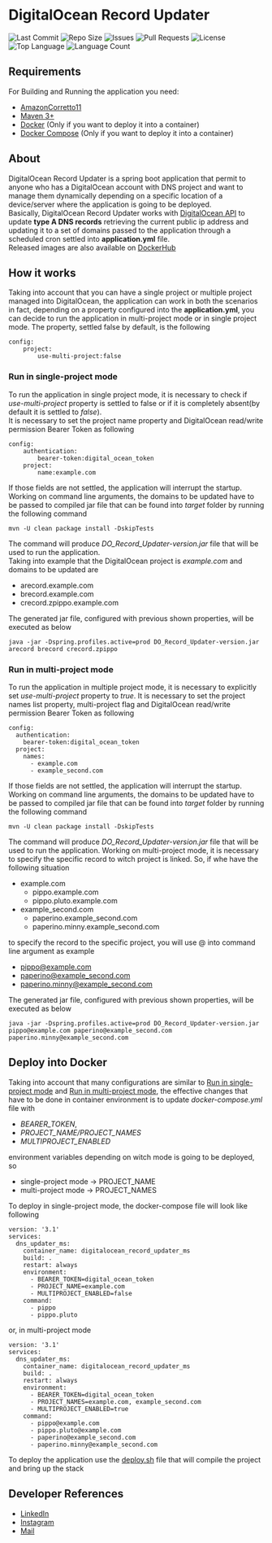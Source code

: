 # DigitalOcean Record Updater

![Last Commit](https://img.shields.io/github/last-commit/pingmyheart/Kubernetes-Fast-Environment-Switcher)
![Repo Size](https://img.shields.io/github/repo-size/pingmyheart/Kubernetes-Fast-Environment-Switcher)
![Issues](https://img.shields.io/github/issues/pingmyheart/Kubernetes-Fast-Environment-Switcher)
![Pull Requests](https://img.shields.io/github/issues-pr/pingmyheart/Kubernetes-Fast-Environment-Switcher)
![License](https://img.shields.io/github/license/pingmyheart/Kubernetes-Fast-Environment-Switcher)
![Top Language](https://img.shields.io/github/languages/top/pingmyheart/Kubernetes-Fast-Environment-Switcher)
![Language Count](https://img.shields.io/github/languages/count/pingmyheart/Kubernetes-Fast-Environment-Switcher)


## Requirements

For Building and Running the application you need:

* [AmazonCorretto11](https://docs.aws.amazon.com/corretto/latest/corretto-11-ug/downloads-list.html)
* [Maven 3+](https://archive.apache.org/dist/maven/maven-3/)
* [Docker](https://docs.docker.com/get-docker/) (Only if you want to deploy it into a container)
* [Docker Compose](https://docs.docker.com/compose/install/) (Only if you want to deploy it into a container)

## About

DigitalOcean Record Updater is a spring boot application that permit to anyone who has a DigitalOcean account with DNS
project and want to manage them dynamically depending on a specific location of a device/server where the application is
going to be deployed.  
Basically, DigitalOcean Record Updater works
with [DigitalOcean API](https://docs.digitalocean.com/reference/api/api-reference/)
to update **type A DNS records** retrieving the current public ip address and updating it to a set of domains passed to
the application through a scheduled cron settled into **application.yml** file.  
Released images are also available on [DockerHub](https://hub.docker.com/r/pingmyheart/digitalocean_record_updater) 

## How it works

Taking into account that you can have a single project or multiple project managed into DigitalOcean, the application
can work in both the scenarios in fact, depending on a property configured into the **application.yml**, you can decide
to run the application in multi-project mode or in single project mode. The property, settled false by default, is the
following

```properties
config:
    project:
        use-multi-project:false
```

### Run in single-project mode

To run the application in single project mode, it is necessary to check if *use-multi-project* property is settled to
false or if it is completely absent(by default it is settled to *false*).  
It is necessary to set the project name property and DigitalOcean read/write permission Bearer Token as following

```properties
config:
    authentication:
        bearer-token:digital_ocean_token
    project:
        name:example.com
```

If those fields are not settled, the application will interrupt the startup.  
Working on command line arguments, the domains to be updated have to be passed to compiled jar file that can be found
into
*target* folder by running the following command

```shell
mvn -U clean package install -DskipTests
```

The command will produce *DO_Record_Updater-version.jar* file that will be used to run the application.  
Taking into example that the DigitalOcean project is *example.com* and domains to be updated are

* arecord.example.com
* brecord.example.com
* crecord.zpippo.example.com

The generated jar file, configured with previous shown properties, will be executed as below

```shell
java -jar -Dspring.profiles.active=prod DO_Record_Updater-version.jar arecord brecord crecord.zpippo
```

### Run in multi-project mode

To run the application in multiple project mode, it is necessary to explicitly set *use-multi-project* property to 
*true*. It is necessary to set the project names list property, multi-project flag and DigitalOcean read/write permission
Bearer Token as following

```properties
config:
  authentication:
    bearer-token:digital_ocean_token
  project:
    names:
      - example.com
      - example_second.com
```

If those fields are not settled, the application will interrupt the startup.  
Working on command line arguments, the domains to be updated have to be passed to compiled jar file that can be found
into
*target* folder by running the following command

```shell
mvn -U clean package install -DskipTests
```

The command will produce *DO_Record_Updater-version.jar* file that will be used to run the application. Working
on multi-project mode, it is necessary to specify the specific record to witch project is linked. So, if whe have the
following situation

* example.com
    * pippo.example.com
    * pippo.pluto.example.com
* example_second.com
    * paperino.example_second.com
    * paperino.minny.example_second.com

to specify the record to the specific project, you will use @ into command line argument as example

* pippo@example.com
* paperino@example_second.com
* paperino.minny@example_second.com

The generated jar file, configured with previous shown properties, will be executed as below

```shell
java -jar -Dspring.profiles.active=prod DO_Record_Updater-version.jar pippo@example.com paperino@example_second.com paperino.minny@example_second.com
```

## Deploy into Docker

Taking into account that many configurations are similar to [Run in single-project mode](#run-in-single-project-mode)
and [Run in multi-project mode](#run-in-multi-project-mode), the effective changes that have to be done in container
environment is to update *docker-compose.yml* file with 
* *BEARER_TOKEN*, 
* *PROJECT_NAME/PROJECT_NAMES*
* *MULTIPROJECT_ENABLED*

environment variables depending on witch mode is going to be deployed, so

* single-project mode &rarr; PROJECT_NAME
* multi-project mode &rarr; PROJECT_NAMES

To deploy in single-project mode, the docker-compose file will look like following

```properties
version: '3.1'
services:
  dns_updater_ms:
    container_name: digitalocean_record_updater_ms
    build: .
    restart: always
    environment:
      - BEARER_TOKEN=digital_ocean_token
      - PROJECT_NAME=example.com
      - MULTIPROJECT_ENABLED=false
    command:
      - pippo
      - pippo.pluto
```

or, in multi-project mode

```properties
version: '3.1'
services:
  dns_updater_ms:
    container_name: digitalocean_record_updater_ms
    build: .
    restart: always
    environment:
      - BEARER_TOKEN=digital_ocean_token
      - PROJECT_NAMES=example.com, example_second.com
      - MULTIPROJECT_ENABLED=true
    command:
      - pippo@example.com
      - pippo.pluto@example.com
      - paperino@example_second.com
      - paperino.minny@example_second.com
```

To deploy the application use the [deploy.sh](deploy.sh) file that will compile the project and bring up the stack

## Developer References

* [LinkedIn](https://www.linkedin.com/in/antonio-russi-15b915196/)
* [Instagram](https://www.instagram.com/pingmyheart)
* [Mail](mailto:antoniorussi1972@gmail.com)